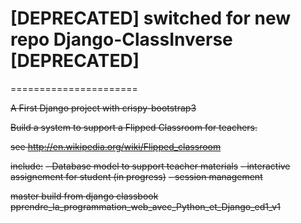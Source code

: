 
# [DEPRECATED] switched for new repo Django-ClassInverse [DEPRECATED]
======================

~~A First Django project with crispy-bootstrap3~~


~~Build a system to support a Flipped Classroom for teachers.~~

~~see http://en.wikipedia.org/wiki/Flipped_classroom~~


~~include:~~
  ~~- Database model to support teacher materials~~
  ~~- interactive assignement for student (in progress)~~
  ~~- session management~~
  

~~master build from django classbook~~
~~pprendre_la_programmation_web_avec_Python_et_Django_ed1_v1~~
